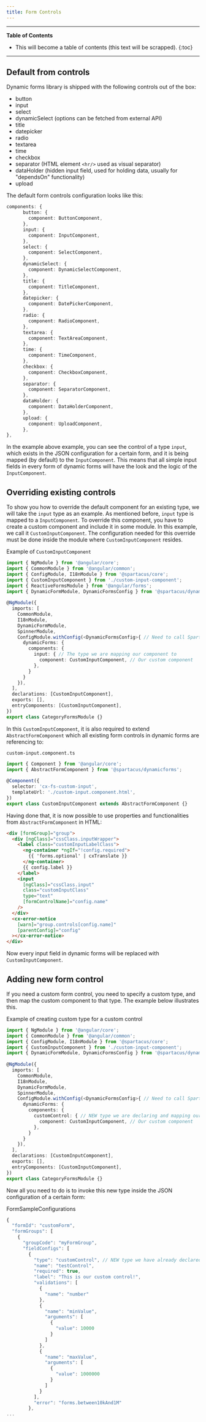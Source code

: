 ```yaml
---
title: Form Controls
---
```


***

**Table of Contents**

- This will become a table of contents (this text will be scrapped).
{:toc}

***

## Default from controls

Dynamic forms library is shipped with the following controls out of the box:

- button
- input
- select
- dynamicSelect (options can be fetched from external API)
- title
- datepicker
- radio
- textarea
- time
- checkbox
- separator (HTML element `<hr/>` used as visual separator)
- dataHolder (hidden input field, used for holding data, usually for "dependsOn" functionality)
- upload

The default form controls configuration looks like this:

```typescript
components: {
      button: {
        component: ButtonComponent,
      },
      input: {
        component: InputComponent,
      },
      select: {
        component: SelectComponent,
      },
      dynamicSelect: {
        component: DynamicSelectComponent,
      },
      title: {
        component: TitleComponent,
      },
      datepicker: {
        component: DatePickerComponent,
      },
      radio: {
        component: RadioComponent,
      },
      textarea: {
        component: TextAreaComponent,
      },
      time: {
        component: TimeComponent,
      },
      checkbox: {
        component: CheckboxComponent,
      },
      separator: {
        component: SeparatorComponent,
      },
      dataHolder: {
        component: DataHolderComponent,
      },
      upload: {
        component: UploadComponent,
      },
},
```

In the example above example, you can see the control of a type `input`, which exists in the JSON configuration for a certain form, and it is being mapped (by default) to the `InputComponent`. This means that all simple input fields in every form of dynamic forms will have the look and the logic of the `InputComponent`.

## Overriding existing controls

To show you how to override the default component for an existing type, we will take the `input` type as an example. 
As mentioned before, `input` type is mapped to a `InputComponent`. To override this component, you have to create a custom component and include it in some module. In this example, we call it `CustomInputComponent`. 
The configuration needed for this override must be done inside the module where `CustomInputComponent` resides.

Example of `CustomInputComponent`

```typescript
import { NgModule } from '@angular/core';
import { CommonModule } from '@angular/common';
import { ConfigModule, I18nModule } from '@spartacus/core';
import { CustomInputComponent } from './custom-input-component';
import { ReactiveFormsModule } from '@angular/forms';
import { DynamicFormModule, DynamicFormsConfig } from '@spartacus/dynamicforms';
 
@NgModule({
  imports: [
    CommonModule,
    I18nModule,
    DynamicFormModule,
    SpinnerModule,
    ConfigModule.withConfig(<DynamicFormsConfig>{ // Need to call Spartacus Factory function and pass it DynamicFormsConfig
      dynamicForms: {
        components: {
          input: { // The type we are mapping our component to
            component: CustomInputComponent, // Our custom component
          },
        }
      }
    }),
  ],
  declarations: [CustomInputComponent],
  exports: [],
  entryComponents: [CustomInputComponent],
})
export class CategoryFormsModule {}
```

In this `CustomInputComponent`, it is also required to extend `AbstractFormComponent` which all existing form controls in dynamic forms are referencing to:

`custom-input.component.ts`

```typescript
import { Component } from '@angular/core';
import { AbstractFormComponent } from '@spartacus/dynamicforms';
 
@Component({
  selector: 'cx-fs-custom-input',
  templateUrl: './custom-input.component.html',
})
export class CustomInputComponent extends AbstractFormComponent {}
```

Having done that, it is now possible to use properties and functionalities from `AbstractFormComponent` in HTML:

```html
<div [formGroup]="group">
  <div [ngClass]="cssClass.inputWrapper">
    <label class="customInputLabelClass">
      <ng-container *ngIf="!config.required">
        {{ 'forms.optional' | cxTranslate }}
      </ng-container>
      {{ config.label }}
    </label>
    <input
      [ngClass]="cssClass.input"
      class="customInputClass"
      type="text"
      [formControlName]="config.name"
    />
  </div>
  <cx-error-notice
    [warn]="group.controls[config.name]"
    [parentConfig]="config"
  ></cx-error-notice>
</div>
```

Now every input field in dynamic forms will be replaced with `CustomInputComponent`.

## Adding new form control

If you need a custom form control, you need to specify a custom type, and then map the custom component to that type. The example below illustrates this.

Example of creating custom type for a custom control

```typescript
import { NgModule } from '@angular/core';
import { CommonModule } from '@angular/common';
import { ConfigModule, I18nModule } from '@spartacus/core';
import { CustomInputComponent } from './custom-input-component';
import { DynamicFormModule, DynamicFormsConfig } from '@spartacus/dynamicforms';
 
@NgModule({
  imports: [
    CommonModule,
    I18nModule,
    DynamicFormModule,
    SpinnerModule,
    ConfigModule.withConfig(<DynamicFormsConfig>{ // Need to call Spartacus Factory function and pass it DynamicFormsConfig
      dynamicForms: {
        components: {
          customControl: { // NEW type we are declaring and mapping our custom component to
            component: CustomInputComponent, // Our custom component
          },
        }
      }
    }),
  ],
  declarations: [CustomInputComponent],
  exports: [],
  entryComponents: [CustomInputComponent],
})
export class CategoryFormsModule {}
```
Now all you need to do is to invoke this new type inside the JSON configuration of a certain form:

FormSampleConfigurations

```typescript
{
  "formId": "customForm",
  "formGroups": [
    {
      "groupCode": "myFormGroup",
      "fieldConfigs": [
        {
          "type": "customControl", // NEW type we have already declared in our module in the example above
          "name": "testControl",
          "required": true,
          "label": "This is our custom control!",
          "validations": [
            {
              "name": "number"
            },
            {
              "name": "minValue",
              "arguments": [
                {
                  "value": 10000
                }
              ]
            },
            {
              "name": "maxValue",
              "arguments": [
                {
                  "value": 1000000
                }
              ]
            }
          ],
          "error": "forms.between10kAnd1M"
        },
...

```
